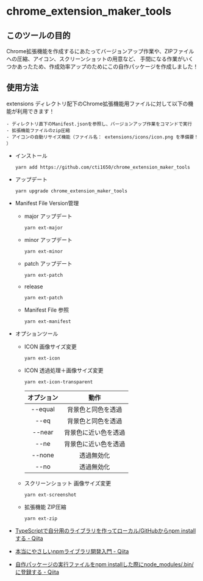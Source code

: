 # chrome_extension_maker_tools

## このツールの目的

Chrome拡張機能を作成するにあたってバージョンアップ作業や、ZIPファイルへの圧縮、アイコン、スクリーンショットの用意など、
手間になる作業がいくつかあったため、作成効率アップのためにこの自作パッケージを作成しました！

## 使用方法

extensions ディレクトリ配下のChrome拡張機能用ファイルに対して以下の機能が利用できます！

    - ディレクトリ直下のManifest.jsonを参照し、バージョンアップ作業をコマンドで実行
    - 拡張機能ファイルのzip圧縮
    - アイコンの自動リサイズ機能（ファイル名： extensions/icons/icon.png を準備要！ ）

- インストール
    ```
    yarn add https://github.com/cti1650/chrome_extension_maker_tools
    ```

- アップデート
    ```
    yarn upgrade chrome_extension_maker_tools
    ```

- Manifest File Version管理

    - major アップデート
        ```
        yarn ext-major
        ```

    - minor アップデート
        ```
        yarn ext-minor
        ```

    - patch アップデート
        ```
        yarn ext-patch
        ```

    - release
        ```
        yarn ext-patch
        ```
    - Manifest File 参照
        ```
        yarn ext-manifest

- オプションツール

    - ICON 画像サイズ変更
        ```
        yarn ext-icon
        ```

    - ICON 透過処理＋画像サイズ変更
        ```
        yarn ext-icon-transparent
        ```

        |オプション|動作
        |:-:|:-:|
        |--equal|背景色と同色を透過|
        |--eq|背景色と同色を透過|
        |--near|背景色に近い色を透過|
        |--ne|背景色に近い色を透過|
        |--none|透過無効化|
        |--no|透過無効化|

    - スクリーンショット 画像サイズ変更
        ```
        yarn ext-screenshot
        ```

    - 拡張機能 ZIP圧縮
        ```
        yarn ext-zip
        ```

- [TypeScriptで自分用のライブラリを作ってローカル/GitHubからnpm installする - Qiita](https://qiita.com/asylum/items/9a4a60aa5cf54bc8acab)  

- [本当にやさしいnpmライブラリ開発入門 - Qiita](https://qiita.com/saltyshiomix/items/0306e17cde8f2475f193)  

- [自作パッケージの実行ファイルをnpm installした際にnode_modules/.bin/に登録する - Qiita](https://qiita.com/103ma2/items/02709e55bf7cd99588c1)  


